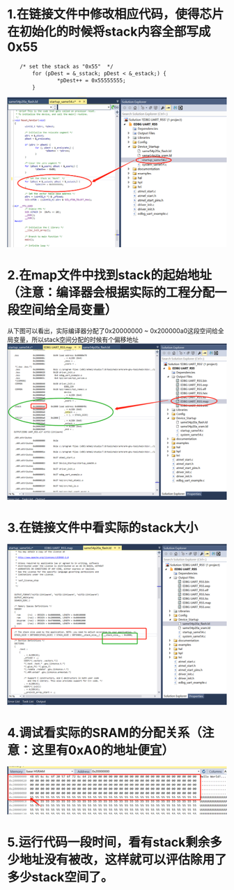 
# 1.在链接文件中修改相应代码，使得芯片在初始化的时候将stack内容全部写成0x55
```
	/* set the stack as "0x55"  */
        for (pDest = &_sstack; pDest < &_estack;) {
                *pDest++ = 0x55555555;
        }
```
![image](https://github.com/yuchengstudio/cortex-M/blob/master/cortex-M4/SAME54/%E5%A6%82%E4%BD%95%E8%AF%84%E4%BC%B0stack%E4%BD%BF%E7%94%A8%E9%87%8F/reference/stack_evaluation_001.png)


# 2.在map文件中找到stack的起始地址（注意：编译器会根据实际的工程分配一段空间给全局变量）
从下图可以看出，实际编译器分配了0x20000000 ~ 0x200000a0这段空间给全局变量，所以stack空间分配的时候有个偏移地址
![image](https://github.com/yuchengstudio/cortex-M/blob/master/cortex-M4/SAME54/%E5%A6%82%E4%BD%95%E8%AF%84%E4%BC%B0stack%E4%BD%BF%E7%94%A8%E9%87%8F/reference/stack_evaluation_002.png)


# 3.在链接文件中看实际的stack大小
![image](https://github.com/yuchengstudio/cortex-M/blob/master/cortex-M4/SAME54/%E5%A6%82%E4%BD%95%E8%AF%84%E4%BC%B0stack%E4%BD%BF%E7%94%A8%E9%87%8F/reference/stack_evaluation_003.png)

# 4.调试看实际的SRAM的分配关系（注意：这里有0xA0的地址便宜）
![image](https://github.com/yuchengstudio/cortex-M/blob/master/cortex-M4/SAME54/%E5%A6%82%E4%BD%95%E8%AF%84%E4%BC%B0stack%E4%BD%BF%E7%94%A8%E9%87%8F/reference/stack_evaluation_004.png)

# 5.运行代码一段时间，看有stack剩余多少地址没有被改，这样就可以评估除用了多少stack空间了。
